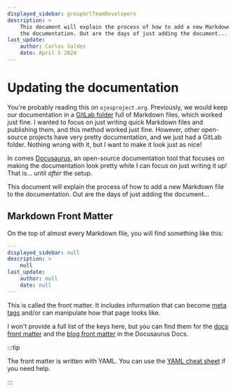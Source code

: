 ```yaml
---
displayed_sidebar: groupUrlTeamDevelopers
description: >
    This document will explain the process of how to add a new Markdown file to
    the documentation. Out are the days of just adding the document...
last_update:
    author: Carlos Valdez
    date: April 5 2024
---
```

# Updating the documentation

You're probably reading this on `ojosproject.org`. Previously, we would
keep our documentation in a
[GitLab folder](https://gitlab.com/ojosproject/docs/-/tree/33878f675970afe8e6b7dd4f60e08fcd8564c4a9)
full of Markdown files, which worked just fine. I wanted to focus on just
writing quick Markdown files and publishing them, and this method worked just
fine. However, other open-source projects have very pretty documentation, and
we just had a GitLab folder. Nothing wrong with it, but I want to make it look
just as nice!

In comes [Docusaurus](https://docusaurus.io/), an open-source documentation
tool that focuses on making the documentation look pretty while I can focus on
just writing it up! That is... until *after* the setup.

This document will explain the process of how to add a new Markdown file to
the documentation. Out are the days of just adding the document...

## Markdown Front Matter

On the top of almost every Markdown file, you will find something like this:

```yaml
---
displayed_sidebar: null
description: >
    null
last_update:
    author: null
    date: null
---
```

This is called the front matter. It includes information that can become
[meta tags](https://en.wikipedia.org/wiki/Meta_element) and/or can manipulate
how that page looks like.

I won't provide a full list of the keys here, but you can find them for the
[docs front matter](https://docusaurus.io/docs/api/plugins/@docusaurus/plugin-content-docs#markdown-front-matter)
and the
[blog front matter](https://docusaurus.io/docs/api/plugins/@docusaurus/plugin-content-blog#markdown-front-matter)
in the Docusaurus Docs.

:::tip

The front matter is written with YAML. You can use the
[YAML cheat sheet](https://quickref.me/yaml) if you need help.

:::
